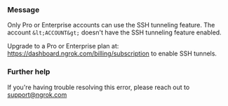 
### Message
Only Pro or Enterprise accounts can use the SSH tunneling feature.
The account `&lt;ACCOUNT&gt;` doesn't have the SSH tunneling feature enabled. 

Upgrade to a Pro or Enterprise plan at: https://dashboard.ngrok.com/billing/subscription to enable SSH tunnels.

### Further help
If you're having trouble resolving this error, please reach out to [support@ngrok.com](mailto:support@ngrok.com?subject=Help%20with%20ERR_NGROK_1103)

